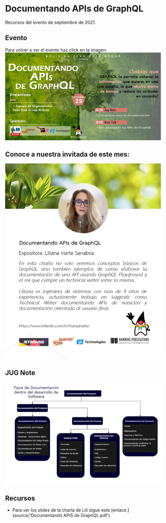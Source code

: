 # Documentando APIs de GraphQL
Recursos del evento de septiembre de 2021.

## Evento
Para volver a ver el evento haz click en la imagen:
  [![IMAGE](source/invite2021SeptiembreV4.png)](https://www.youtube.com/watch?v=OwJVKsJrF90)

## Conoce a nuestra invitada de este mes:
  
  ![About Lili](source/about_lili.jpg)

## JUG Note

  ![JUG Note](source/TiposDocumentacionSoftware.png)
 
  
## Recursos 
- Para ver los slides de la charla de Lili sigue este [enlace.](source/'Documentando APIS de GraphQL.pdf')
